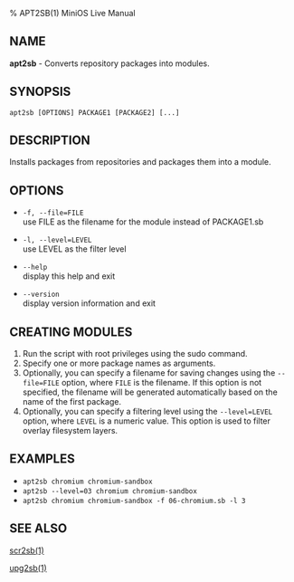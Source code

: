 % APT2SB(1) MiniOS Live Manual

## NAME
**apt2sb** - Converts repository packages into modules.

## SYNOPSIS
`apt2sb [OPTIONS] PACKAGE1 [PACKAGE2] [...]`

## DESCRIPTION
Installs packages from repositories and packages them into a module.

## OPTIONS
* `-f, --file=FILE`  
    use FILE as the filename for the module instead of PACKAGE1.sb

* `-l, --level=LEVEL`  
    use LEVEL as the filter level

* `--help`  
    display this help and exit

* `--version`  
    display version information and exit

## CREATING MODULES
1. Run the script with root privileges using the sudo command.
2. Specify one or more package names as arguments.
3. Optionally, you can specify a filename for saving changes using the `--file=FILE` option, where `FILE` is the filename. If this option is not specified, the filename will be generated automatically based on the name of the first package.
4. Optionally, you can specify a filtering level using the `--level=LEVEL` option, where `LEVEL` is a numeric value. This option is used to filter overlay filesystem layers.

## EXAMPLES
- `apt2sb chromium chromium-sandbox`
- `apt2sb --level=03 chromium chromium-sandbox`
- `apt2sb chromium chromium-sandbox -f 06-chromium.sb -l 3`

## SEE ALSO

[scr2sb(1)](man:scr2sb.1)

[upg2sb(1)](man:upg2sb.1)